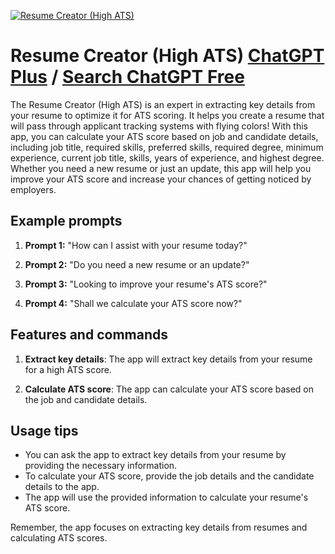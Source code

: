 
[![Resume Creator (High ATS)](https://files.oaiusercontent.com/file-sWMZNEnH3LxnuxpBrjTUel8C?se=2123-10-17T16%3A07%3A21Z&sp=r&sv=2021-08-06&sr=b&rscc=max-age%3D31536000%2C%20immutable&rscd=attachment%3B%20filename%3D59d28de9-fe38-41c8-8f27-11b24c97fea5.png&sig=yWhaBz2to6ZGMDAck4GTMjZH5SY2lsxEOsay0Q8MiCk%3D)](https://chat.openai.com/g/g-sRiBLzqGd-resume-creator-high-ats)

# Resume Creator (High ATS) [ChatGPT Plus](https://chat.openai.com/g/g-sRiBLzqGd-resume-creator-high-ats) / [Search ChatGPT Free](https://gptcall.net/index.html#/?search=Resume%20Creator%20(High%20ATS))

The Resume Creator (High ATS) is an expert in extracting key details from your resume to optimize it for ATS scoring. It helps you create a resume that will pass through applicant tracking systems with flying colors! With this app, you can calculate your ATS score based on job and candidate details, including job title, required skills, preferred skills, required degree, minimum experience, current job title, skills, years of experience, and highest degree. Whether you need a new resume or just an update, this app will help you improve your ATS score and increase your chances of getting noticed by employers.

## Example prompts

1. **Prompt 1:** "How can I assist with your resume today?"

2. **Prompt 2:** "Do you need a new resume or an update?"

3. **Prompt 3:** "Looking to improve your resume's ATS score?"

4. **Prompt 4:** "Shall we calculate your ATS score now?"

## Features and commands

1. **Extract key details**: The app will extract key details from your resume for a high ATS score.

2. **Calculate ATS score**: The app can calculate your ATS score based on the job and candidate details.

## Usage tips

- You can ask the app to extract key details from your resume by providing the necessary information.
- To calculate your ATS score, provide the job details and the candidate details to the app.
- The app will use the provided information to calculate your resume's ATS score.

Remember, the app focuses on extracting key details from resumes and calculating ATS scores.


